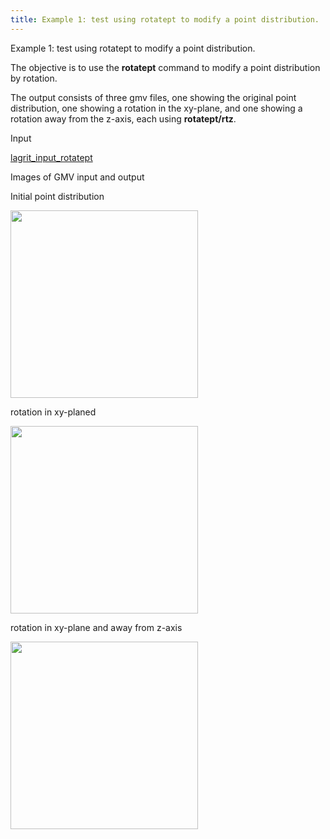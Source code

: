 ```yaml
---
title: Example 1: test using rotatept to modify a point distribution.
---
```


Example 1: test using rotatept to modify a point distribution.

 The objective is to use the **rotatept** command to modify a point
 distribution by rotation.

 The output consists of three gmv files, one showing the original point
 distribution, one showing a rotation in the xy-plane, and one showing
 a rotation away from the z-axis, each using **rotatept/rtz**.

Input

 [lagrit\_input\_rotatept](../lagrit_input_rotatept)

Images of GMV input and output

Initial point distribution

<img height="300" width="300" src="https://lanl.github.io/LaGriT/assets/images/rotatept1_tn.gif">

rotation in xy-planed

<img height="300" width="300" src="https://lanl.github.io/LaGriT/assets/images/rotatept2_tn.gif">

rotation in xy-plane and away from z-axis

<img height="300" width="300" src="https://lanl.github.io/LaGriT/assets/images/rotatept3_tn.gif">
